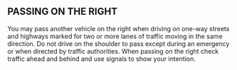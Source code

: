 ## PASSING ON THE RIGHT
You may pass another vehicle on the right when driving on one-way streets and highways marked for two or more lanes of traffic moving in the same direction. Do not drive on the shoulder to pass except during an emergency or when directed by traffic authorities. When passing on the right check traffic ahead and behind and use signals to show your intention.